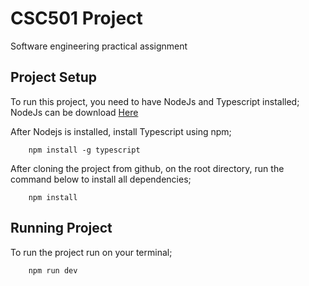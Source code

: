# CSC501 Project
Software engineering practical assignment
## Project Setup

To run this project, you need to have NodeJs and Typescript installed;
NodeJs can be download [Here](https://nodejs.org/en/download)

After Nodejs is installed, install Typescript using npm;

```console
    npm install -g typescript
```

After cloning the project from github, on the root directory, run the command below to install all dependencies;

```console
    npm install
```

## Running Project

To run the project run on your terminal;

```console
    npm run dev
```

